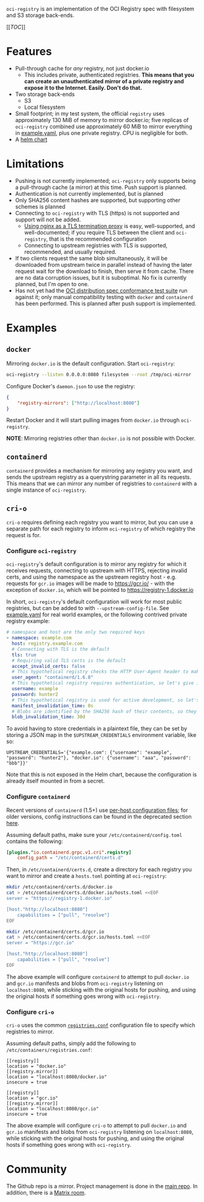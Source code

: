`oci-registry` is an implementation of the OCI Registry spec with filesystem and S3 storage back-ends.

[[_TOC_]]

# Features
* Pull-through cache for _any_ registry, not just docker.io
	* This includes private, authenticated registries.  **This means that you can create an unauthenticated mirror of a private registry and expose it to the Internet.  Easily.  Don't do that.**
* Two storage back-ends
	* S3
	* Local filesystem
* Small footprint; in my test system, the official `registry` uses approximately 130 MiB of memory to mirror docker.io; five replicas of `oci-registry` combined use approximately 60 MiB to mirror everything in [example.yaml](example.yaml), plus one private registry.  CPU is negligible for both.
* A [helm chart][artifacthub]

# Limitations
* Pushing is not currently implemented; `oci-registry` only supports being a pull-through cache (a mirror) at this time.  Push support is planned.
* Authentication is not currently implemented, but is planned
* Only SHA256 content hashes are supported, but supporting other schemes is planned
* Connecting to `oci-registry` with TLS (https) is not supported and support will not be added.
	* [Using nginx as a TLS termination proxy][nginx-proxy] is easy, well-supported, and well-documented; if you require TLS between the client and `oci-registry`, that is the recommended configuration
	* Connecting to upstream registries with TLS is supported, recommended, and usually required.
* If two clients request the same blob simultaneously, it will be downloaded from upstream twice in parallel instead of having the later request wait for the download to finish, then serve it from cache.  There are no data corruption issues, but it is suboptimal.  No fix is currently planned, but I'm open to one.
* Has not yet had the [OCI distribution spec conformance test suite][oci-test-suite] run against it; only manual compatibility testing with `docker` and `containerd` has been performed.  This is planned after push support is implemented.

# Examples
## `docker`
Mirroring `docker.io` is the default configuration.  Start `oci-registry`:
```bash
oci-registry --listen 0.0.0.0:8080 filesystem --root /tmp/oci-mirror
```

Configure Docker's `daemon.json` to use the registry:
```json
{
	"registry-mirrors": ["http://localhost:8080"]
}
```

Restart Docker and it will start pulling images from `docker.io` through `oci-registry`.

**NOTE**:  Mirroring registries other than `docker.io` is not possible with Docker.

## `containerd`
`containerd` provides a mechanism for mirroring any registry you want, and sends the upstream registry as a querystring parameter in all its requests.  This means that we can mirror any number of registries to `containerd` with a single instance of `oci-registry`.

## `cri-o`
`cri-o` requires defining each registry you want to mirror, but you can use a separate path for each registry to inform `oci-registry` of which registry the request is for.

### Configure `oci-registry`
`oci-registry`'s default configuration is to mirror any registry for which it receives requests, connecting to upstream with HTTPS, rejecting invalid certs, and using the namespace as the upstream registry host - e.g. requests for `gcr.io` images will be made to https://gcr.io/ - with the exception of `docker.io`, which will be pointed to https://registry-1.docker.io

In short, `oci-registry`'s default configuration will work for most public registries, but can be added to with `--upstream-config-file`.  See [example.yaml](example.yaml) for real world examples, or the following contrived private registry example:
```yaml
# namespace and host are the only two required keys
- namespace: example.com
  host: registry.example.com
  # Connecting with TLS is the default
  tls: true
  # Requiring valid TLS certs is the default
  accept_invalid_certs: false
  # This hypothetical registry checks the HTTP User-Agent header to make sure there's no malarkey going on, so pretend to be containerd
  user_agent: "containerd/1.6.8"
  # This hypothetical registry requires authentication, so let's give it our username and password
  username: example
  password: hunter2
  # This hypothetical registry is used for active development, so let's _always_ see if we have the latest manifest for a given image
  manifest_invalidation_time: 0s
  # Blobs are identified by the SHA256 hash of their contents, so they probably won't change frequently, if ever
  blob_invalidation_time: 30d
```

To avoid having to store credentials in a plaintext file, they can be set by storing a JSON map in the `$UPSTREAM_CREDENTIALS` environment variable, like so:
```
UPSTREAM_CREDENTIALS='{"example.com": {"username": "example", "password": "hunter2"}, "docker.io": {"username": "aaa", "password": "bbb"}}'
```

Note that this is not exposed in the Helm chart, because the configuration is already itself mounted in from a secret.

### Configure `containerd`
Recent versions of `containerd` (1.5+) use [per-host configuration files][containerd-hosts]; for older versions, config instructions can be found in the deprecated section [here][containerd-deprecated].

Assuming default paths, make sure your `/etc/containerd/config.toml` contains the following:
```toml
[plugins."io.containerd.grpc.v1.cri".registry]
	config_path = "/etc/containerd/certs.d"
```

Then, in `/etc/containerd/certs.d`, create a directory for each registry you want to mirror and create a `hosts.toml` pointing at `oci-registry`:
```bash
mkdir /etc/containerd/certs.d/docker.io
cat > /etc/containerd/certs.d/docker.io/hosts.toml <<EOF
server = "https://registry-1.docker.io"

[host."http://localhost:8080"]
	capabilities = ["pull", "resolve"]
EOF

mkdir /etc/containerd/certs.d/gcr.io
cat > /etc/containerd/certs.d/gcr.io/hosts.toml <<EOF
server = "https://gcr.io"

[host."http://localhost:8080"]
	capabilities = ["pull", "resolve"]
EOF
```

The above example will configure `containerd` to attempt to pull `docker.io` and `gcr.io` manifests and blobs from `oci-registry` listening on `localhost:8080`, while sticking with the original hosts for pushing, and using the original hosts if something goes wrong with `oci-registry`.

### Configure `cri-o`
`cri-o` uses the common [`registries.conf`][registries-conf] configuration file to specify which registries to mirror.

Assuming default paths, simply add the following to `/etc/containers/registries.conf`:
```
[[registry]]
location = "docker.io"
[[registry.mirror]]
location = "localhost:8080/docker.io"
insecure = true

[[registry]]
location = "gcr.io"
[[registry.mirror]]
location = "localhost:8080/gcr.io"
insecure = true
```

The above example will configure `cri-o` to attempt to pull `docker.io` and `gcr.io` manifests and blobs from `oci-registry` listening on `localhost:8080`, while sticking with the original hosts for pushing, and using the original hosts if something goes wrong with `oci-registry`.

# Community
The Github repo is a mirror.  Project management is done in the [main repo][gitlab].  In addition, there is a [Matrix room][matrix].

[artifacthub]: https://artifacthub.io/packages/helm/cronce/oci-registry
[nginx-proxy]: https://docs.nginx.com/nginx/admin-guide/security-controls/terminating-ssl-http/
[oci-test-suite]: https://github.com/opencontainers/distribution-spec/tree/main/conformance
[containerd-hosts]: https://github.com/containerd/containerd/blob/main/docs/cri/config.md#registry-configuration
[containerd-deprecated]: https://github.com/containerd/containerd/blob/main/docs/cri/registry.md#configure-registry-endpoint
[registries-conf]: https://github.com/containers/image/blob/main/docs/containers-registries.conf.5.md
[gitlab]: https://gitlab.cronce.io/foss/oci-registry
[matrix]: https://matrix.to/#/%23oci-registry%3Acronce.io


